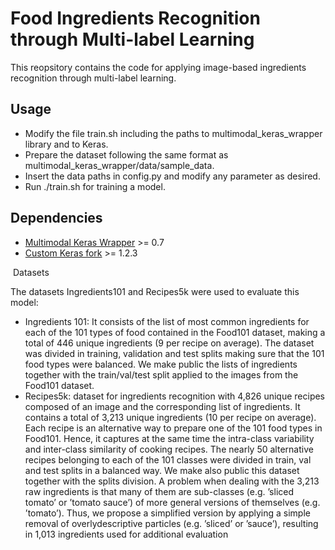 # Food Ingredients Recognition through Multi-label Learning

This reopsitory contains the code for applying image-based ingredients recognition through multi-label learning.

## Usage

* Modify the file train.sh including the paths to multimodal_keras_wrapper library and to Keras.
* Prepare the dataset following the same format as multimodal_keras_wrapper/data/sample_data.
* Insert the data paths in config.py and modify any parameter as desired.
* Run ./train.sh for training a model.

## Dependencies

* [Multimodal Keras Wrapper](https://github.com/MarcBS/multimodal_keras_wrapper/releases/tag/0.7) >= 0.7
* [Custom Keras fork](https://github.com/MarcBS/keras/releases) >= 1.2.3

 Datasets

The datasets Ingredients101 and Recipes5k were used to evaluate this model:
* Ingredients 101:  It consists of the list of most common ingredients for each of the 101 types of food contained in the Food101 dataset, making a total of 446 unique ingredients (9 per recipe on average). The dataset was divided in training, validation and test splits making sure that the 101 food types were balanced. We make public the lists of ingredients together with the train/val/test split applied to the images from the Food101 dataset.
* Recipes5k: dataset for ingredients recognition with 4,826 unique recipes composed of an image and the corresponding list of ingredients. It contains a total of 3,213 unique ingredients (10 per recipe on average). Each recipe is an alternative way to prepare one of the 101 food types in Food101. Hence, it captures at the same time the intra-class variability and inter-class similarity of cooking recipes. The nearly 50 alternative recipes belonging to each of the 101 classes were divided in train, val and test splits in a balanced way. We make also public this dataset together with the splits division. A problem when dealing with the 3,213 raw ingredients is that many of them are sub-classes (e.g. ’sliced tomato’ or ’tomato sauce’) of more general versions of themselves (e.g. ’tomato’). Thus, we propose a simplified version by applying a simple removal of overlydescriptive particles (e.g. ’sliced’ or ’sauce’), resulting in 1,013 ingredients used for additional evaluation
